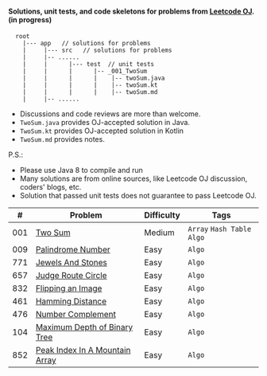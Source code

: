 #### Solutions, unit tests, and code skeletons for problems from [Leetcode OJ](https://leetcode.com/problemset/algorithms/).  (in progress)

```plain
  root
    |--- app   // solutions for problems
    |     |--- src   // solutions for problems
    |     |-- ......
    |     |      |--- test  // unit tests
    |     |      |      |-- _001_TwoSum
    |     |      |      |    |-- twoSum.java 
    |     |      |      |    |-- twoSum.kt
    |     |      |      |    |-- twoSum.md
    |     |-- ......

```

* Discussions and code reviews are more than welcome.
* `TwoSum.java` provides OJ-accepted solution in Java.
* `TwoSum.kt` provides OJ-accepted solution in Kotlin
* `TwoSum.md` provides notes. 

P.S.:
- Please use Java 8 to compile and run
- Many solutions are from online sources, like Leetcode OJ discussion, coders' blogs, etc.
- Solution that passed unit tests does not guarantee to pass Leetcode OJ.

| # | Problem | Difficulty | Tags |
| :---: | ---- | ---- | ---- |
| 001 | [Two Sum](https://github.com/underwindfall/LeetCode/tree/master/app/src/test/java/com/qifan/leetcode/problems/twoSum) | Medium | `Array` `Hash Table` `Algo` |
| 009 | [Palindrome Number](https://github.com/underwindfall/LeetCode/tree/master/app/src/test/java/com/qifan/leetcode/problems/palindromeNumber) | Easy | `Algo`  |
| 771 | [Jewels And Stones](https://github.com/underwindfall/LeetCode/tree/master/app/src/test/java/com/qifan/leetcode/problems/jewelsAndStones) | Easy | `Algo`  |
| 657 | [Judge Route Circle](https://github.com/underwindfall/LeetCode/tree/master/app/src/test/java/com/qifan/leetcode/problems/judgeRouteCircle) | Easy | `Algo`  |
| 832 | [Flipping an Image](https://github.com/underwindfall/LeetCode/tree/master/app/src/test/java/com/qifan/leetcode/problems/flippinganImage) | Easy | `Algo`  |
| 461 | [Hamming Distance](https://github.com/underwindfall/LeetCode/tree/master/app/src/test/java/com/qifan/leetcode/problems/hammingDistance) | Easy | `Algo`  |
| 476 | [Number Complement](https://github.com/underwindfall/LeetCode/tree/master/app/src/test/java/com/qifan/leetcode/problems/numberComplement) | Easy | `Algo`  |
| 104 | [Maximum Depth of Binary Tree](https://github.com/underwindfall/LeetCode/tree/master/app/src/test/java/com/qifan/leetcode/problems/maximumDepthofBinaryTree) | Easy | `Algo`  |
| 852 | [Peak Index In A Mountain Array](https://github.com/underwindfall/LeetCode/tree/master/app/src/test/java/com/qifan/leetcode/problems/peakIndexInMountainArray) | Easy | `Algo`  |